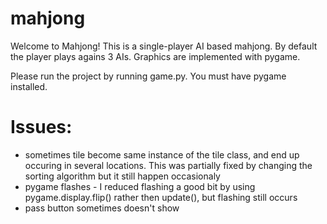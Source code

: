 # mahjong
Welcome to Mahjong! This is a single-player AI based mahjong. By default the player plays agains 3 AIs. Graphics are implemented with pygame.

Please run the project by running game.py. You must have pygame installed.

# Issues:
- sometimes tile become same instance of the tile class, and end up occuring in several locations. This was partially fixed by changing the sorting algorithm but it still happen occasionaly
- pygame flashes - I reduced flashing a good bit by using pygame.display.flip() rather then update(), but flashing still occurs
- pass button sometimes doesn't show
